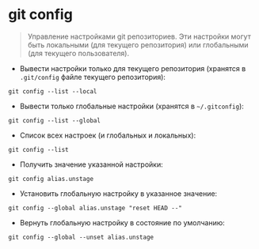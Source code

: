 # git config

> Управление настройками git репозиториев.
> Эти настройки могут быть локальными (для текущего репозитория) или глобальными (для текущего пользователя).

- Вывести настройки только для текущего репозитория (хранятся в `.git/config` файле текущего репозитория):

`git config --list --local`

- Вывести только глобальные настройки (хранятся в `~/.gitconfig`):

`git config --list --global`

- Список всех настроек (и глобальных и локальных):

`git config --list`

- Получить значение указанной настройки:

`git config alias.unstage`

- Установить глобальную настройку в указанное значение:

`git config --global alias.unstage "reset HEAD --"`

- Вернуть глобальную настройку в состояние по умолчанию:

`git config --global --unset alias.unstage`
